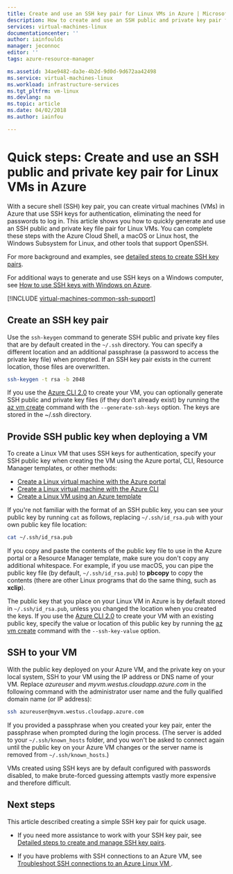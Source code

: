 ```yaml
---
title: Create and use an SSH key pair for Linux VMs in Azure | Microsoft Docs
description: How to create and use an SSH public and private key pair for Linux VMs in Azure to improve the security of the authentication process.
services: virtual-machines-linux
documentationcenter: ''
author: iainfoulds
manager: jeconnoc
editor: ''
tags: azure-resource-manager

ms.assetid: 34ae9482-da3e-4b2d-9d0d-9d672aa42498
ms.service: virtual-machines-linux
ms.workload: infrastructure-services
ms.tgt_pltfrm: vm-linux
ms.devlang: na
ms.topic: article
ms.date: 04/02/2018
ms.author: iainfou

---
```


# Quick steps: Create and use an SSH public and private key pair for Linux VMs in Azure
With a secure shell (SSH) key pair, you can create virtual machines (VMs) in Azure that use SSH keys for authentication, eliminating the need for passwords to log in. This article shows you how to quickly generate and use an SSH public and private key file pair for Linux VMs. You can complete these steps with the Azure Cloud Shell, a macOS or Linux host, the Windows Subsystem for Linux, and other tools that support OpenSSH. 

For more background and examples, see [detailed steps to create SSH key pairs](create-ssh-keys-detailed.md).

For additional ways to generate and use SSH keys on a Windows computer, see [How to use SSH keys with Windows on Azure](ssh-from-windows.md).

[!INCLUDE [virtual-machines-common-ssh-support](../../../includes/virtual-machines-common-ssh-support.md)]

## Create an SSH key pair
Use the `ssh-keygen` command to generate SSH public and private key files that are by default created in the `~/.ssh` directory. You can specify a different location and an additional passphrase (a password to access the private key file) when prompted. If an SSH key pair exists in the current location, those files are overwritten.

```bash
ssh-keygen -t rsa -b 2048
```

If you use the [Azure CLI 2.0](/cli/azure) to create your VM, you can optionally generate SSH public and private key files (if they don't already exist) by running the [az vm create](/cli/azure/vm#az_vm_create) command with the `--generate-ssh-keys` option. The keys are stored in the ~/.ssh directory. 

## Provide SSH public key when deploying a VM
To create a Linux VM that uses SSH keys for authentication, specify your SSH public key when creating the VM using the Azure portal, CLI, Resource Manager templates, or other methods:

* [Create a Linux virtual machine with the Azure portal](quick-create-portal.md?toc=%2fazure%2fvirtual-machines%2flinux%2ftoc.json)
* [Create a Linux virtual machine with the Azure CLI](quick-create-cli.md?toc=%2fazure%2fvirtual-machines%2flinux%2ftoc.json)
* [Create a Linux VM using an Azure template](create-ssh-secured-vm-from-template.md?toc=%2fazure%2fvirtual-machines%2flinux%2ftoc.json)

If you're not familiar with the format of an SSH public key, you can see your public key by running `cat` as follows, replacing `~/.ssh/id_rsa.pub` with your own public key file location:

```bash
cat ~/.ssh/id_rsa.pub
```

If you copy and paste the contents of the public key file to use in the Azure portal or a Resource Manager template, make sure you don't copy any additional whitespace. For example, if you use macOS, you can pipe the public key file (by default, `~/.ssh/id_rsa.pub`) to **pbcopy** to copy the contents (there are other Linux programs that do the same thing, such as **xclip**).

The public key that you place on your Linux VM in Azure is by default stored in `~/.ssh/id_rsa.pub`, unless you changed the location when you created the keys. If you use the [Azure CLI 2.0](/cli/azure) to create your VM with an existing public key, specify the value or location of this public key by running the [az vm create](/cli/azure/vm#az_vm_create) command with the `--ssh-key-value` option. 

## SSH to your VM
With the public key deployed on your Azure VM, and the private key on your local system, SSH to your VM using the IP address or DNS name of your VM. Replace *azureuser* and *myvm.westus.cloudapp.azure.com* in the following command with the administrator user name and the fully qualified domain name (or IP address):

```bash
ssh azureuser@myvm.westus.cloudapp.azure.com
```

If you provided a passphrase when you created your key pair, enter the passphrase when prompted during the login process. (The server is added to your `~/.ssh/known_hosts` folder, and you won't be asked to connect again until the public key on your Azure VM changes or the server name is removed from `~/.ssh/known_hosts`.)

VMs created using SSH keys are by default configured with passwords disabled, to make brute-forced guessing attempts vastly more expensive and therefore difficult. 

## Next steps

This article described creating a simple SSH key pair for quick usage. 

* If you need more assistance to work with your SSH key pair, see [Detailed steps to create and manage SSH key pairs](create-ssh-keys-detailed.md).

* If you have problems with SSH connections to an Azure VM, see [Troubleshoot SSH connections to an Azure Linux VM ](troubleshoot-ssh-connection.md).


